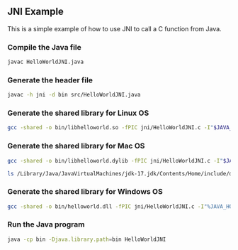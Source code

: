 ## JNI Example
This is a simple example of how to use JNI to call a C function from Java.

### Compile the Java file
```bash
javac HelloWorldJNI.java
```

### Generate the header file
```bash 
javac -h jni -d bin src/HelloWorldJNI.java
```

### Generate the shared library for Linux OS
```bash
gcc -shared -o bin/libhelloworld.so -fPIC jni/HelloWorldJNI.c -I"$JAVA_HOME/include" -I"$JAVA_HOME/include/linux"
```

### Generate the shared library for Mac OS
```bash
gcc -shared -o bin/libhelloworld.dylib -fPIC jni/HelloWorldJNI.c -I"$JAVA_HOME/include" -I"$JAVA_HOME/include/darwin"
```
```bash
ls /Library/Java/JavaVirtualMachines/jdk-17.jdk/Contents/Home/include/darwin/jni_md.h\n
```

### Generate the shared library for Windows OS
```bash
gcc -shared -o bin/helloworld.dll -fPIC jni/HelloWorldJNI.c -I"%JAVA_HOME%/include" -I"%JAVA_HOME%/include/win32"
```

### Run the Java program
```bash
java -cp bin -Djava.library.path=bin HelloWorldJNI
```
